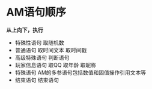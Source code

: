 # AM语句顺序    
**从上向下，执行**  
+ 特殊性语句
    取随机数
+ 普通语句
    取时间文本
    取时间戳
+ 高级特殊语句
    判断语句
+ 玩家信息语句
    取QQ
    取年龄
    取昵称
+ 特殊语句
    AM的多参语句包括数值和固值操作引用文本等
+ 结束语句
    结束语句